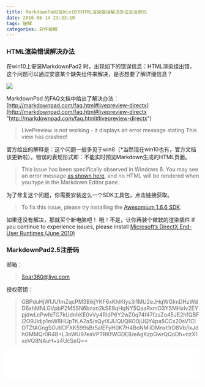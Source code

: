 ```yaml
---
title: MarkdownPad2在Win10下HTML渲染错误解决办法及注册码
date: 2016-06-14 23:33:10
tags: 破解
categories: 软件破解
---
```

### HTML渲染错误解决办法
在win10上安装MarkdownPad2 时，出现如下的错误信息：HTML渲染组出错，这个问题可以通过安装某个缺失组件来解决，是否想要了解详细信息？

![](http://ondlsj2sn.bkt.clouddn.com/9703407c1a94f6b0c1c73b162e25782d-thumb.png)

<!--more-->
MarkdownPad 的FAQ文档中给出了解决办法：[http://markdownpad.com/faq.html#livepreview-directx](http://markdownpad.com/faq.html#livepreview-directx "http://markdownpad.com/faq.html#livepreview-directx")
> LivePreview is not working - it displays an error message stating This view has crashed!

官方给出的解释是：这个问题一般多见于win8（*当然现在win10也有，官方文档该更新啦）。错误的表现形式即：不能实时预览Markdown生成的HTML页面。
>This issue has been specifically observed in Windows 8. You may see an error message [as shown here](http://markdownpad.com/img/faq/markdownpad-livepreview-crash-directx.png "http://markdownpad.com/img/faq/markdownpad-livepreview-crash-directx.png"), and no HTML will be rendered when you type in the Markdown Editor pane.

为了修复这个问题，你需要安装这么一个SDK工具包，点击链接获取。
>To fix this issue, please try installing the [Awesomium 1.6.6  SDK](http://markdownpad.com/download/awesomium_v1.6.6_sdk_win.exe "http://markdownpad.com/download/awesomium_v1.6.6_sdk_win.exe").

如果还没有解决，那就买个新电脑吧！
哦！不是，让你再装个微软的渲染插件
If you continue to experience issues, please install [Microsoft’s DirectX End-User Runtimes (June 2010)](https://www.microsoft.com/en-us/download/details.aspx?id=8109 "https://www.microsoft.com/en-us/download/details.aspx?id=8109")

### MarkdownPad2.5注册码
邮箱：
> Soar360@live.com

授权密钥：
>GBPduHjWfJU1mZqcPM3BikjYKF6xKhlKIys3i1MU2eJHqWGImDHzWdD6xhMNLGVpbP2M5SN6bnxn2kSE8qHqNY5QaaRxmO3YSMHxlv2EYpjdwLcPwfeTG7kUdnhKE0vVy4RidP6Y2wZ0q74f47fzsZo45JE2hfQBFi2O9Jldjp1mW8HUpTtLA2a5/sQytXJUQl/QKO0jUQY4pa5CCx20sV1ClOTZtAGngSOJtIOFXK599sBr5aIEFyH0K7H4BoNMiiDMnxt1rD8Vb/ikJdhGMMQr0R4B+L3nWU97eaVPTRKfWGDE8/eAgKzpGwrQQoDh+nzX1xoVQ8NAuH+s4UcSeQ==

<iframe frameborder="no" border="0" marginwidth="0" marginheight="0" width=100% height=86 src="//music.163.com/outchain/player?type=2&id=65761&auto=1&height=66"></iframe>